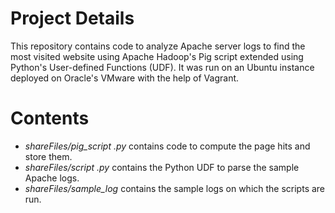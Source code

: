 # Project Details

This repository contains code to analyze Apache server logs to find the most visited website using Apache Hadoop's Pig script extended using Python's User-defined Functions (UDF). It was run on an Ubuntu instance deployed on Oracle's VMware with the help of Vagrant.

# Contents

- *shareFiles/pig_script .py* contains code to compute the page hits and store them.
- *shareFiles/script .py* contains the Python UDF to parse the sample Apache logs.
- *shareFiles/sample_log* contains the sample logs on which the scripts are run.